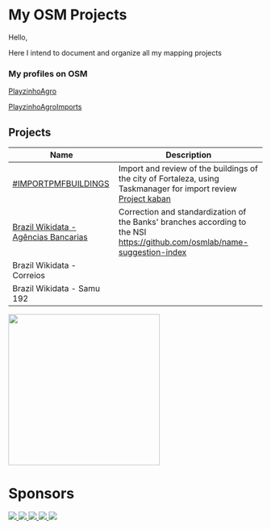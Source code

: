 
# My OSM Projects
Hello,

Here I intend to document and organize all my mapping projects

### My profiles on OSM

[PlayzinhoAgro](https://www.openstreetmap.org/user/PlayzinhoAgro)

[PlayzinhoAgroImports](https://www.openstreetmap.org/user/PlayzinhoAgro-imports)

## Projects
|  Name | Description |
|---|---|
|[#IMPORTPMFBUILDINGS](https://wiki.openstreetmap.org/wiki/Pt:Fortaleza/Importa%C3%A7%C3%A3o_de_Edif%C3%ADcios_PMF)|Import and review of the buildings of the city of Fortaleza, using Taskmanager for import review [Project kaban](https://github.com/users/Playzinho/projects/3/views/1)|
|[Brazil Wikidata - Agências Bancarias](https://maproulette.org/browse/challenges/28957) | Correction and standardization of the Banks' branches according to the NSI https://github.com/osmlab/name-suggestion-index |
|Brazil Wikidata - Correios| |
|Brazil Wikidata - Samu 192| |

<p>
<a href="https://opencollective.com/webpack/donate" target="_blank">
  <img src="https://opencollective.com/webpack/donate/button@2x.png?color=blue" width=300 />
</a>
  </p>

# Sponsors

<a href="https://opencollective.com/playzinhoagro/vila/0/website" target="_blank">
<img src="https://opencollective.com/playzinhoagro/vila/0/avatar.svg">
</a>
<a href="https://opencollective.com/playzinhoagro/vila/1/website" target="_blank">
<img src="https://opencollective.com/playzinhoagro/vila/1/avatar.svg">
</a>
<a href="https://opencollective.com/playzinhoagro/vila/2/website" target="_blank">
<img src="https://opencollective.com/playzinhoagro/vila/2/avatar.svg">
</a>
<a href="https://opencollective.com/playzinhoagro/vila/3/website" target="_blank">
<img src="https://opencollective.com/playzinhoagro/vila/3/avatar.svg">
</a>
<a href="https://opencollective.com/playzinhoagro/vila/4/website" target="_blank">
<img src="https://opencollective.com/playzinhoagro/vila/4/avatar.svg">
</a>

